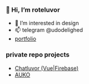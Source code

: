 ### 👋 Hi, I’m roteluvor
- 👀 I’m interested in design
- 📫 telegram @udodelighed
- [portfolio](https://luvor.github.io/portfolio/)

### private repo projects
- [Chatluvor (Vue|Firebase)](https://chatluvor-5a84b.web.app/)
- [AUKO](https://luvor.github.io/auko/)

<!---
luvor/luvor is a ✨ special ✨ repository because its `README.md` (this file) appears on your GitHub profile.
You can click the Preview link to take a look at your changes.
--->
